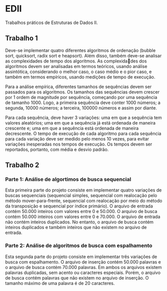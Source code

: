 # EDII
Trabalhos práticos de Estruturas de Dados II.

## Trabalho 1
Deve-se implementar quatro diferentes algoritmos de ordenação (bubble sort, quicksort, radix sort e heapsort). Além disso, também deve-se analisar as complexidades de tempo dos algoritmos. As complexidades dos algoritmos devem ser analisadas em termos teóricos, usando análise assintótica, considerando o melhor caso, o caso médio e o pior caso, e também em termos empíricos, usando medições de tempo de execução.

Para a análise empírica, diferentes tamanhos de sequências devem ser passados para os algoritmos. Os tamanhos das sequências devem crescer por 1 ordem de magnitude por sequência, começando por uma sequência de tamanho 1000. Logo, a primeira sequência deve conter 1000 números; a segunda, 10000 números; a terceira, 100000 números e assim por diante.

Para cada sequência, deve haver 3 variações: uma em que a sequência tem valores aleatórios; uma em que a sequência já está ordenada de maneira crescente e; uma em que a sequência está ordenada de maneira decrescente. O tempo de execução de cada algoritmo para cada sequência para cada variação deve ser medido pelo menos 10 vezes, para evitar variações inesperadas nos tempos de execução. Os tempos devem ser reportados, portanto, com média e desvio padrão.

## Trabalho 2
### Parte 1: Análise de algortimos de busca sequencial
Esta primeira parte do projeto consiste em implementar quatro variações de buscas sequenciais (sequencial simples, sequencial com realocação pelo método mover-para-frente, sequencial com realocação por meio do método da transposição e sequencial por índice primário). O arquivo de entrada contém 50.000 inteiros com valores entre 0 e 50.000. O arquivo de busca contém 50.000 inteiros com valores entre 0 e 70.000. O arquivo de entrada não contém inteiros duplicados. No entanto, o arquivo de busca contém inteiros duplicados e também inteiros que não existem no arquivo de entrada.

### Parte 2: Análise de algoritmos de busca com espalhamento
Esta segunda parte do projeto consiste em implementar três variações de busca com espalhamento. O arquivo de inserção contém 50.000 palavras e o arquivo de busca contém 70.000 palavras. Em ambos os arquivos existem palavras duplicadas, sem acento ou caracteres especiais. Porém, o arquivo de busca contém palavras que não existem no arquivo de inserção. O tamanho máximo de uma palavra é de 20 caracteres.

